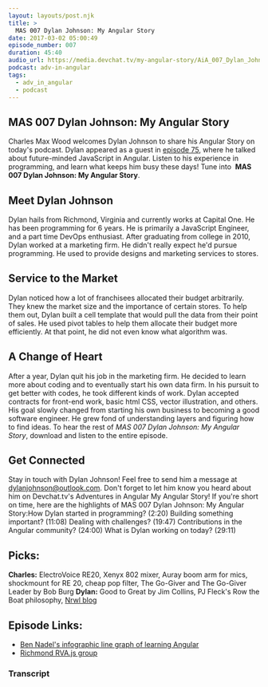 ```yaml
---
layout: layouts/post.njk
title: >
  MAS 007 Dylan Johnson: My Angular Story
date: 2017-03-02 05:00:49
episode_number: 007
duration: 45:40
audio_url: https://media.devchat.tv/my-angular-story/AiA_007_Dylan_Johnson.mp3
podcast: adv-in-angular
tags:
  - adv_in_angular
  - podcast
---
```


## MAS 007 Dylan Johnson: My Angular Story

Charles Max Wood welcomes Dylan Johnson&nbsp;to share his Angular Story on today's podcast.&nbsp;Dylan appeared as a guest in [episode 75](https://devchat.tv/adv-in-angular/075-aia-pragmatic-future-minded-angular-with-dylan-johnson), where he talked about future-minded JavaScript in Angular. Listen to&nbsp;his experience in programming, and learn what keeps him busy these days! Tune into&nbsp; **MAS 007 Dylan Johnson: My Angular Story**.

## Meet Dylan Johnson

Dylan hails from Richmond, Virginia and currently works at Capital One. He has been programming for 6 years. He is primarily a JavaScript Engineer, and a part time DevOps enthusiast. After graduating from college in 2010, Dylan worked at a marketing firm. He didn't really expect he'd pursue programming. He used to provide designs and marketing services to stores.

## Service to the Market

Dylan noticed how a lot of franchisees allocated their budget arbitrarily. They knew the market size and the importance of certain stores. To help them out, Dylan built a cell template that would pull the data from their point of sales. He used pivot tables to help them allocate their budget more efficiently. At that point, he did not even know what algorithm was.

## A Change of Heart

After a year, Dylan quit his job in the marketing firm. He decided to learn more about coding and to eventually start his own data firm. In his pursuit to get better with codes, he took different kinds of work. Dylan accepted contracts for front-end work, basic html CSS, vector illustration, and others. His goal slowly changed from starting his own business to becoming a good software engineer. He grew fond of understanding layers and figuring how to find&nbsp;ideas. To hear the rest of _MAS 007 Dylan Johnson: My Angular Story_, download and listen&nbsp;to the entire episode.

## Get Connected

Stay in touch with Dylan Johnson!&nbsp;Feel free to send him a message at dylanjohnson@outlook.com.&nbsp;Don't forget to let him know you heard about him on Devchat.tv's Adventures in Angular My Angular Story! If you're short on time, here are the highlights of MAS 007 Dylan Johnson: My Angular Story:How Dylan started in programming?&nbsp;(2:20) Building something important? (11:08) Dealing with challenges? (19:47) Contributions in the Angular community?&nbsp;(24:00) What is Dylan&nbsp;working on today? (29:11)

## Picks:

**Charles:** ElectroVoice RE20, Xenyx 802 mixer, Auray boom arm for mics, shockmount for RE 20, cheap&nbsp;pop filter, The Go-Giver and The Go-Giver Leader by Bob Burg **Dylan:** Good to Great by Jim Collins, PJ Fleck's Row the Boat philosophy, [Nrwl blog](https://blog.nrwl.io/?gi=ccd4e97b6cb)

## Episode Links:

- [Ben Nadel's infographic line graph of learning Angular](https://www.bennadel.com/blog/2439-my-experience-with-angularjs---the-super-heroic-javascript-mvw-framework.htm)
- [Richmond RVA.js group](http://rvajs.com/)

### Transcript
